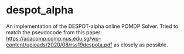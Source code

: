 # despot_alpha
An implementation of the DESPOT-alpha online POMDP Solver. Tried to match the pseudocode from this paper: https://adacomp.comp.nus.edu.sg/wp-content/uploads/2020/08/rss19despota.pdf as closely as possible.
